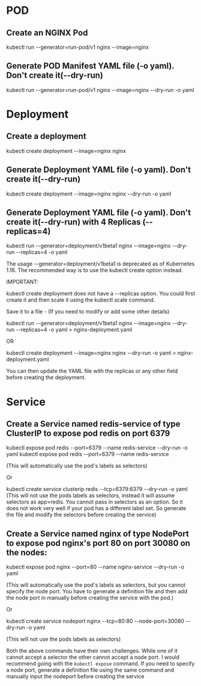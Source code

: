 # POD
## Create an NGINX Pod
kubectl run --generator=run-pod/v1 nginx --image=nginx

## Generate POD Manifest YAML file (-o yaml). Don't create it(--dry-run)
kubectl run --generator=run-pod/v1 nginx --image=nginx --dry-run -o yaml

# Deployment
## Create a deployment
kubectl create deployment --image=nginx nginx

## Generate Deployment YAML file (-o yaml). Don't create it(--dry-run)
kubectl create deployment --image=nginx nginx --dry-run -o yaml

## Generate Deployment YAML file (-o yaml). Don't create it(--dry-run) with 4 Replicas (--replicas=4)
kubectl run --generator=deployment/v1beta1 nginx --image=nginx --dry-run --replicas=4 -o yaml

The usage --generator=deployment/v1beta1 is deprecated as of Kubernetes 1.16. 
The recommended way is to use the kubectl create option instead.

IMPORTANT:

kubectl create deployment does not have a --replicas option. 
You could first create it and then scale it using the kubectl scale command.

Save it to a file - (If you need to modify or add some other details)

kubectl run --generator=deployment/v1beta1 nginx --image=nginx --dry-run --replicas=4 -o yaml > nginx-deployment.yaml

OR

kubectl create deployment --image=nginx nginx --dry-run -o yaml > nginx-deployment.yaml

You can then update the YAML file with the replicas or any other field before creating the deployment.

# Service
## Create a Service named redis-service of type ClusterIP to expose pod redis on port 6379
kubectl expose pod redis --port=6379 --name redis-service --dry-run -o yaml
kubectl expose pod redis --port=6379 --name redis-service

(This will automatically use the pod's labels as selectors)

Or

kubectl create service clusterip redis --tcp=6379:6379 --dry-run -o yaml  (This will not use the pods labels as selectors, instead it will assume selectors as app=redis. You cannot pass in selectors as an option. So it does not work very well if your pod has a different label set. So generate the file and modify the selectors before creating the service)

## Create a Service named nginx of type NodePort to expose pod nginx's port 80 on port 30080 on the nodes:
kubectl expose pod nginx --port=80 --name nginx-service --dry-run -o yaml

(This will automatically use the pod's labels as selectors, but you cannot specify the node port. You have to generate a definition file and then add the node port in manually before creating the service with the pod.)

Or

kubectl create service nodeport nginx --tcp=80:80 --node-port=30080 --dry-run -o yaml

(This will not use the pods labels as selectors)

Both the above commands have their own challenges. While one of it cannot accept a selector the other cannot accept a node port. I would recommend going with the `kubectl expose` command. If you need to specify a node port, generate a definition file using the same command and manually input the nodeport before creating the service